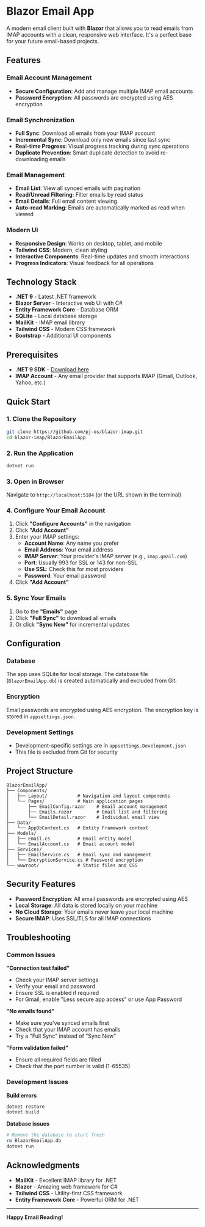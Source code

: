 # Blazor Email App

A modern email client built with **Blazor** that allows you to read emails from IMAP accounts with a clean, responsive web interface. It's a perfect base for your future email-based projects.

## Features

### **Email Account Management**
- **Secure Configuration**: Add and manage multiple IMAP email accounts
- **Password Encryption**: All passwords are encrypted using AES encryption

### **Email Synchronization**
- **Full Sync**: Download all emails from your IMAP account
- **Incremental Sync**: Download only new emails since last sync
- **Real-time Progress**: Visual progress tracking during sync operations
- **Duplicate Prevention**: Smart duplicate detection to avoid re-downloading emails

### **Email Management**
- **Email List**: View all synced emails with pagination
- **Read/Unread Filtering**: Filter emails by read status
- **Email Details**: Full email content viewing
- **Auto-read Marking**: Emails are automatically marked as read when viewed

### **Modern UI**
- **Responsive Design**: Works on desktop, tablet, and mobile
- **Tailwind CSS**: Modern, clean styling
- **Interactive Components**: Real-time updates and smooth interactions
- **Progress Indicators**: Visual feedback for all operations

## Technology Stack
- **.NET 9** - Latest .NET framework
- **Blazor Server** - Interactive web UI with C#
- **Entity Framework Core** - Database ORM
- **SQLite** - Local database storage
- **MailKit** - IMAP email library
- **Tailwind CSS** - Modern CSS framework
- **Bootstrap** - Additional UI components

## Prerequisites

- **.NET 9 SDK** - [Download here](https://dotnet.microsoft.com/download/dotnet/9.0)
- **IMAP Account** - Any email provider that supports IMAP (Gmail, Outlook, Yahoo, etc.)

## Quick Start

### 1. Clone the Repository
```bash
git clone https://github.com/pj-os/blazor-imap.git
cd blazor-imap/BlazorEmailApp
```

### 2. Run the Application
```bash
dotnet run
```

### 3. Open in Browser
Navigate to `http://localhost:5184` (or the URL shown in the terminal)

### 4. Configure Your Email Account
1. Click **"Configure Accounts"** in the navigation
2. Click **"Add Account"**
3. Enter your IMAP settings:
   - **Account Name**: Any name you prefer
   - **Email Address**: Your email address
   - **IMAP Server**: Your provider's IMAP server (e.g., `imap.gmail.com`)
   - **Port**: Usually 993 for SSL or 143 for non-SSL
   - **Use SSL**: Check this for most providers
   - **Password**: Your email password
4. Click **"Add Account"**

### 5. Sync Your Emails
1. Go to the **"Emails"** page
2. Click **"Full Sync"** to download all emails
3. Or click **"Sync New"** for incremental updates

## Configuration

### Database
The app uses SQLite for local storage. The database file (`BlazorEmailApp.db`) is created automatically and excluded from Git.

### Encryption
Email passwords are encrypted using AES encryption. The encryption key is stored in `appsettings.json`.

### Development Settings
- Development-specific settings are in `appsettings.Development.json`
- This file is excluded from Git for security

## Project Structure

```
BlazorEmailApp/
├── Components/
│   ├── Layout/           # Navigation and layout components
│   └── Pages/            # Main application pages
│       ├── EmailConfig.razor    # Email account management
│       ├── Emails.razor         # Email list and filtering
│       └── EmailDetail.razor    # Individual email view
├── Data/
│   └── AppDbContext.cs   # Entity Framework context
├── Models/
│   ├── Email.cs          # Email entity model
│   └── EmailAccount.cs   # Email account model
├── Services/
│   ├── EmailService.cs   # Email sync and management
│   └── EncryptionService.cs # Password encryption
└── wwwroot/              # Static files and CSS
```

## Security Features

- **Password Encryption**: All email passwords are encrypted using AES
- **Local Storage**: All data is stored locally on your machine
- **No Cloud Storage**: Your emails never leave your local machine
- **Secure IMAP**: Uses SSL/TLS for all IMAP connections

## Troubleshooting

### Common Issues

**"Connection test failed"**
- Check your IMAP server settings
- Verify your email and password
- Ensure SSL is enabled if required
- For Gmail, enable "Less secure app access" or use App Password

**"No emails found"**
- Make sure you've synced emails first
- Check that your IMAP account has emails
- Try a "Full Sync" instead of "Sync New"

**"Form validation failed"**
- Ensure all required fields are filled
- Check that the port number is valid (1-65535)

### Development Issues

**Build errors**
```bash
dotnet restore
dotnet build
```

**Database issues**
```bash
# Remove the database to start fresh
rm BlazorEmailApp.db
dotnet run
```

## Acknowledgments

- **MailKit** - Excellent IMAP library for .NET
- **Blazor** - Amazing web framework for C#
- **Tailwind CSS** - Utility-first CSS framework
- **Entity Framework Core** - Powerful ORM for .NET


---

**Happy Email Reading!**
